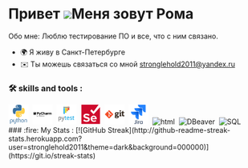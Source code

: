 Привет ![](https://user-images.githubusercontent.com/18350557/176309783-0785949b-9127-417c-8b55-ab5a4333674e.gif)Меня зовут Рома
============================================================================================================================

Обо мне: Люблю тестирование ПО и все, что с ним связано.

* 🌍  Я живу в Санкт-Петербурге
* ✉️  Ты можешь связаться со мной [stronglehold2011@yandex.ru](mailto:stronglehold2011@yandex.ru)
### :hammer_and_wrench: skills and tools :
 <div>
  <img src="https://github.com/devicons/devicon/blob/master/icons/python/python-original-wordmark.svg" title="Python" alt="Python" width="40" height="40"/>&nbsp;
  <img src="https://github.com/devicons/devicon/blob/master/icons/pycharm/pycharm-original-wordmark.svg" title="Pycharm" alt="Pycharm" width="40" height="40"/>&nbsp;
  <img src="https://github.com/devicons/devicon/blob/master/icons/pytest/pytest-original-wordmark.svg" title="Pytest" alt="Pytest" width="40" height="40"/>&nbsp;
  <img src="https://github.com/devicons/devicon/blob/master/icons/selenium/selenium-original.svg" title="Selenium" alt="Selenium" width="40" height="40"/>&nbsp;
  <img src="https://github.com/devicons/devicon/blob/master/icons/git/git-original-wordmark.svg" title="git" alt="git" width="40" height="40"/>&nbsp;
  <img src="https://github.com/devicons/devicon/blob/master/icons/jira/jira-original-wordmark.svg" title="Jira" alt="Jira " width="40" height="40"/>&nbsp;
  <img src="https://w7.pngwing.com/pngs/101/660/png-transparent-computer-icons-html-web-design-web-development-web-design-angle-web-design-text.png"  title="html" alt="html" width="40" height="40"/>&nbsp;
  <img src="https://image.pngaaa.com/676/7258676-middle.png" title="DBeaver" alt="DBeaver" width="40" height="40"/>&nbsp;
  <img src="https://w7.pngwing.com/pngs/170/924/png-transparent-microsoft-sql-server-microsoft-azure-sql-database-microsoft-text-logo-microsoft-azure.png" title="SQL" alt="SQL" width="40" height="40"/>&nbsp;
</div>
### :fire: My Stats :
[![GitHub Streak](http://github-readme-streak-stats.herokuapp.com?user=stronglehold2011&theme=dark&background=000000)](https://git.io/streak-stats)

